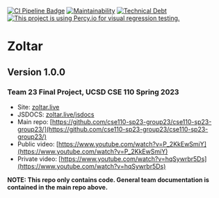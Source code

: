 [![CI Pipeline Badge](https://github.com/cse110-sp23-group23/Zoltar/actions/workflows/main.yml/badge.svg)](https://github.com/cse110-sp23-group23/Zoltar/actions/workflows/main.yml)
[![Maintainability](https://api.codeclimate.com/v1/badges/65db6516bbfe6db62ee3/maintainability)](https://codeclimate.com/github/cse110-sp23-group23/Zoltar/maintainability)
[![Technical Debt](https://img.shields.io/codeclimate/tech-debt/cse110-sp23-group23/Zoltar?logo=codeclimate)](https://codeclimate.com/github/cse110-sp23-group23/Zoltar/maintainability)
[![This project is using Percy.io for visual regression testing.](https://percy.io/static/images/percy-badge.svg)](https://percy.io/61477589/zoltar)
# Zoltar
## Version 1.0.0
### Team 23 Final Project, UCSD CSE 110 Spring 2023

- Site: [zoltar.live](https://zoltar.live)
- JSDOCS: [zoltar.live/jsdocs](https://zoltar.live/jsdocs)
- Main repo: [https://github.com/cse110-sp23-group23/cse110-sp23-group23/](https://github.com/cse110-sp23-group23/cse110-sp23-group23/)
- Public video: [https://www.youtube.com/watch?v=P_2KkEwSmiY](https://www.youtube.com/watch?v=P_2KkEwSmiY)
- Private video: [https://www.youtube.com/watch?v=hqSywrbr5Ds](https://www.youtube.com/watch?v=hqSywrbr5Ds)

**NOTE: This repo only contains code. General team documentation is contained in the main repo above.**
